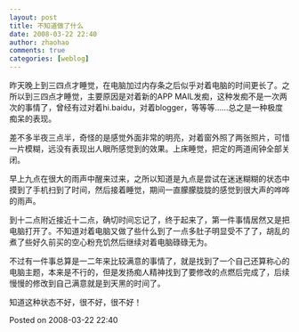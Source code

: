 ```yaml
---
layout: post
title: 不知道做了什么
date: 2008-03-22 22:40
author: zhaohao
comments: true
categories: [weblog]
---
```

昨天晚上到三四点才睡觉，在电脑加过内存条之后似乎对着电脑的时间更长了。之所以到三四点才睡觉，主要原因是对着新的APP MAIL发痴，这种发痴不是一次两次的事情了，曾经有过对着hi.baidu，对着blogger，等等等……总之是一种极度痴呆的表现。

差不多半夜三点半，奇怪的是感觉外面非常的明亮，对着窗外照了两张照片，可惜一片模糊，远没有表现出人眼所感觉到的效果。上床睡觉，把定的两道闹钟全部关闭。

早上九点在很大的雨声中醒来过来，之所以知道是九点是尝试在迷迷糊糊的状态中摸到了手机扫到了时间，然后接着睡觉，期间一直朦朦胧胧的感觉到很大声的哗哗的雨声。

到十二点附近接近十二点，确切时间忘记了，终于起来了，第一件事情居然又是把电脑打开了。不知道对着电脑又做了些什么到了一点多肚子明显受不了了，胡乱的煮了些好久前买的空心粉充饥然后继续对着电脑碌碌无为。

不过有一件事总算是一二年来比较满意的事情了，就是找到了一个自己还算称心的电脑主题，本来是不行的，但是发扬痴人精神找到了要修改的点燃后完成了，后续慢慢的修改到自己满意就是到天黑的时间了。

知道这种状态不好，很不好，很不好！

Posted on 2008-03-22 22:40
